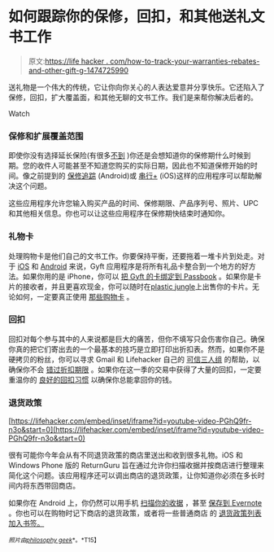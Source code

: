 # 如何跟踪你的保修，回扣，和其他送礼文书工作

> 原文:[https://life hacker . com/how-to-track-your-warranties-rebates-and-other-gift-g-1474725990](https://lifehacker.com/how-to-track-your-warranties-rebates-and-other-gift-g-1474725990)

送礼物是一个伟大的传统，它让你向你关心的人表达爱意并分享快乐。它还陷入了保修，回扣，扩大覆盖面，和其他无聊的文书工作。我们是来帮你解决后者的。

Watch

### 保修和扩展覆盖范围

即使你没有选择延长保险(有很多[不到](http://lifehacker.com/skip-the-extended-warranty-use-a-good-credit-card-inst-5697141) )你还是会想知道你的保修期什么时候到期。您的收件人可能甚至不知道您购买的实际日期，因此也不知道保修开始的时间。像之前提到的 [保修追踪](http://lifehacker.com/warranty-tracker-ensures-you-never-miss-a-repair-or-reb-1466630664) (Android)或 [串行+](https://itunes.apple.com/us/app/serial+-warranty-tracker-serial/id603656489?mt=8) (iOS)这样的应用程序可以帮助解决这个问题。

这些应用程序允许您输入购买产品的时间、保修期限、产品序列号、照片、UPC 和其他相关信息。你也可以让这些应用程序在保修期快结束时通知你。

### 礼物卡

处理购物卡是他们自己的文书工作。你要保持平衡，还要拖着一堆卡片到处走。对于 [iOS](https://itunes.apple.com/us/app/gyft/id558314921) 和 [Android](https://play.google.com/store/apps/details?id=com.gyft.android) 来说，Gyft 应用程序是将所有礼品卡整合到一个地方的好方法。如果你用的是 iPhone，你可以 [把 Gyft 的卡绑定到 Passbook](http://howto.cnet.com/8301-11310_39-57519118-285/how-to-add-almost-any-gift-card-to-passbook/) 。如果你是卡片的接收者，并且更喜欢现金，你可以随时在[plastic jungle](https://www.plasticjungle.com/main)上出售你的卡片。无论如何，一定要真正使用 [那些购物卡](https://lifehacker.com/how-to-avoid-wasting-another-gift-card-5718492) 。

### 回扣

回扣对每个参与其中的人来说都是巨大的痛苦，但你不填写只会伤害你自己。确保你真的把它们寄出去的一个最基本的技巧是立即打印出折扣表。然而，如果你不是硬拷贝的粉丝，你可以寻求 Gmail 和 Lifehacker 自己的 [可信三人组](http://lifehacker.com/empty-your-inbox-with-gmail-and-the-trusted-trio-347335) 的帮助，以确保你不会 [错过折扣期限](http://lifehacker.com/never-miss-a-rebate-with-gmail-and-the-trusted-trio-5345170) 。如果你在这一季的交易中获得了大量的回扣，一定要重温你的 [良好的回扣习惯](http://www.fatwallet.com/forums/deal-discussion/445451/) 以确保你总能拿回你的钱。

### 退货政策

 [https://lifehacker.com/embed/inset/iframe?id=youtube-video-PGhQ9fr-n3o&start=0](https://lifehacker.com/embed/inset/iframe?id=youtube-video-PGhQ9fr-n3o&start=0) 

很有可能你今年会从有不同退货政策的商店里送出和收到很多礼物。iOS 和 Windows Phone 版的 ReturnGuru 旨在通过允许你扫描收据并按商店进行整理来简化这个问题。该应用程序还可以调出商店的退货政策，让你知道你必须在多长时间内将东西带回商店。

如果你在 Android 上，你仍然可以用手机 [扫描你的收据](https://lifehacker.com/scan-your-receipts-for-safe-keeping-but-hold-off-throw-5924702) ，甚至 [保存到 Evernote](http://lifehacker.com/receiptmate-scans-your-receipts-and-saves-them-to-evern-992260044) 。你也可以在购物时记下商店的退货政策，或者将一些普通商店 的 [退货政策列表加入书签。](http://www.wcnc.com/news/consumer/Store-return-policies-135959063.html)

<small>*照片由*</small>[<small>*philosophy geek*</small>](http://www.flickr.com/photos/philosophygeek/3964842461/)<small>*。*T15】</small>